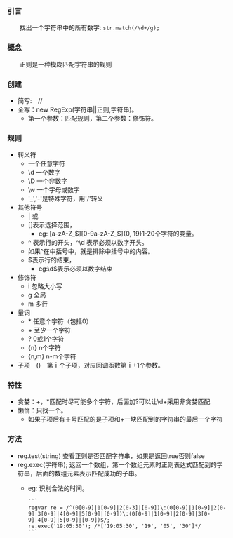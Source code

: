 ### 引言
　　找出一个字符串中的所有数字:
```str.match(/\d+/g);```
### 概念
　　正则是一种模糊匹配字符串的规则
### 创建
* 简写:　//
* 全写：new RegExp(字符串||正则,字符串)。
    * 第一个参数：匹配规则，第二个参数：修饰符。
### 规则
*   转义符
    *   一个任意字符
    *	\d 一个数字
    *	\D 一个非数字
    *	\w 一个字母或数字
    *	'_','-'是特殊字符，用'/'转义
*   其他符号
    *	| 或
    *	[]表示选择范围，
        *   eg: [a-zA-Z\_\$][0-9a-zA-Z\_\$]{0, 19}1-20个字符的变量。
    *	^ 表示行的开头，^\d 表示必须以数字开头。
    *	如果^在中括号中，就是排除中括号中的内容。
    *	$表示行的结束，
        *   eg:\d$表示必须以数字结束
*	修饰符
    *	i 忽略大小写
    *	g 全局
    *	m 多行
*	量词
    *	\* 任意个字符（包括0）
    *	\+ 至少一个字符
    *	? 0或1个字符
    *	{n} n个字符
    *	{n,m} n-m个字符
*	子项　()　第ｉ个子项，对应回调函数第ｉ+1个参数。
### 特性
*	贪婪：+，*匹配时尽可能多个字符，后面加?可以让\d+采用非贪婪匹配
*	懒惰：只找一个。
    *	如果子项后有＋号匹配的是子项和+一块匹配到的字符串的最后一个字符
### 方法
*   reg.test(string) 查看正则是否匹配字符串，如果是返回true否则false
*	reg.exec(字符串); 返回一个数组，第一个数组元素时正则表达式匹配到的字符串，后面的数组元素表示匹配成功的子串。
    *   eg:	识别合法的时间。
        
        	```
        	regvar re = /^(0[0-9]|1[0-9]|2[0-3]|[0-9])\:(0[0-9]|1[0-9]|2[0-9]|3[0-9]|4[0-9]|5[0-9]|[0-9])\:(0[0-9]|1[0-9]|2[0-9]|3[0-9]|4[0-9]|5[0-9]|[0-9])$/;
        	re.exec('19:05:30'); /*['19:05:30', '19', '05', '30']*/
        	```
